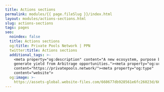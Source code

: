 ```yaml
---
title: Actions sections
permalink: modules/{{ page.fileSlug }}/index.html
layout: modules/actions-sections.html
slug: actions-sections
tags: pages
seo:
  noindex: false
  title: Actions sections
  og:title: Private Pools Network | PPN
  twitter:title: Actions sections
  additional_tags: >-
    <meta property="og:description" content="A new ecosystem, purpose built to
    generate yield from Arbitrage opportunities."><meta property="og:url"
    content="https://privatepools.network/"><meta property="og:type"
    content="website">
  og:image: >-
    https://assets-global.website-files.com/660677db928561e6fc26023d/6613df3c53686dbf21ed7d3d_opengraph.jpg
---
```



